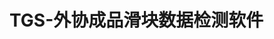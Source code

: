<!--
 * @Author      : Mr.bin
 * @Date        : 2024-02-07 14:19:32
 * @LastEditTime: 2024-11-15 09:21:33
 * @Description : 001-slide-detection
-->

# TGS-外协成品滑块数据检测软件
